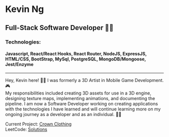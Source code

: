 # Kevin Ng
## Full-Stack Software Developer :technologist:	
### Technologies: 
#### Javascript, React/React Hooks, React Router, NodeJS, ExpressJS, HTML/CSS, BootStrap, MySql, PostgreSQL, MongoDB/Mongoose, Jest/Enzyme 
---
Hey, Kevin here! :raising_hand_man: I was formerly a 3D Artist in Mobile Game Development. :video_game:	 </br>
My responsibilities included creating 3D assets for use in a 3D engine, designing texture maps, implementing animations, and documenting the pipeline. 
I am now a Software Developer working on creating applications with the technologies I have learned and will continue learning more on my ongoing journey as a developer and as an individual. :man_student:

Current Project: [Crown Clothing](https://github.com/kevin-the-engi/CrownClothing) </br>
LeetCode: [Solutions](https://github.com/kevin-the-engi/leetcode-solutions)
